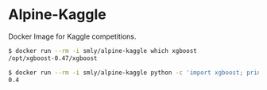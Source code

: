 # Alpine-Kaggle

Docker Image for Kaggle competitions.

```bash
$ docker run --rm -i smly/alpine-kaggle which xgboost
/opt/xgboost-0.47/xgboost

$ docker run --rm -i smly/alpine-kaggle python -c 'import xgboost; print(xgboost.__version__)'
0.4
```
